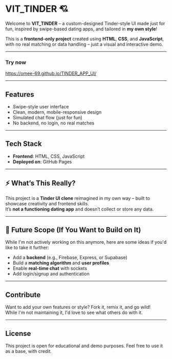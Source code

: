 # VIT_TINDER 💘

Welcome to **VIT_TINDER** – a custom-designed Tinder-style UI made just for fun, inspired by swipe-based dating apps, and tailored in **my own style**!

This is a **frontend-only project** created using **HTML**, **CSS**, and **JavaScript**, with no real matching or data handling – just a visual and interactive demo.

---

### Try now 
https://omee-69.github.io/TINDER_APP_UI/

---

## Features

- Swipe-style user interface  
- Clean, modern, mobile-responsive design  
- Simulated chat flow (just for fun)  
- No backend, no login, no real matches

---

## Tech Stack

- **Frontend**: HTML, CSS, JavaScript  
- **Deployed on**: GitHub Pages

---

## ⚡ What’s This Really?

This project is a **Tinder UI clone** reimagined in my own way – built to showcase creativity and frontend skills.  
It’s **not a functioning dating app** and doesn’t collect or store any data.

---

## 🚀 Future Scope (If You Want to Build on It)

While I'm not actively working on this anymore, here are some ideas if you'd like to take it further:

- Add a **backend** (e.g., Firebase, Express, or Supabase)  
- Build a **matching algorithm** and **user profiles**  
- Enable **real-time chat** with sockets  
- Add login/signup and authentication

---

## Contribute

Want to add your own features or style? Fork it, remix it, and go wild!  
While I'm not maintaining it, I'd love to see what others do with it.

---

## License

This project is open for educational and demo purposes. Feel free to use it as a base, with credit.
